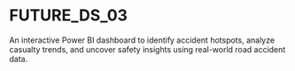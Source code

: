 # FUTURE_DS_03
An interactive Power BI dashboard to identify accident hotspots, analyze casualty trends, and uncover safety insights using real-world road accident data.

